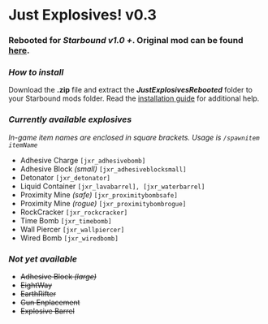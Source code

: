 # **Just Explosives!** v0.3
### Rebooted for *Starbound v1.0 +*. Original mod can be found [**here**](http://community.playstarbound.com/resources/just-explosives.1970/).

### **_How to install_**

Download the **.zip** file and extract the **_JustExplosivesRebooted_** folder to your Starbound mods folder. Read the [installation guide](http://community.playstarbound.com/threads/installing-mods-for-starbound-1-0.118081/) for additional help.

### **_Currently available explosives_**
*In-game item names are enclosed in square brackets. Usage is `/spawnitem itemName`*

* Adhesive Charge `[jxr_adhesivebomb]`
* Adhesive Block *(small)* `[jxr_adhesiveblocksmall]`
* Detonator `[jxr_detonator]`
* Liquid Container `[jxr_lavabarrel], [jxr_waterbarrel]`
* Proximity Mine *(safe)*  `[jxr_proximitybombsafe]`
* Proximity Mine *(rogue)*  `[jxr_proximitybombrogue]`
* RockCracker `[jxr_rockcracker]`
* Time Bomb `[jxr_timebomb]`
* Wall Piercer `[jxr_wallpiercer]`
* Wired Bomb `[jxr_wiredbomb]`

### **_Not yet available_**

* ~~Adhesive Block *(large)*~~
* ~~EightWay~~
* ~~EarthRifter~~
* ~~Gun Enplacement~~
* ~~Explosive Barrel~~
